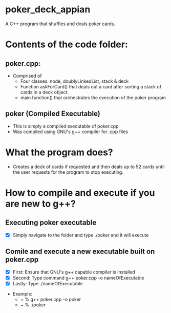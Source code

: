 # poker_deck_appian
A C++ program that shuffles and deals poker cards.
# Contents of the code folder:
## poker.cpp:
- Comprised of 
  -  Four classes: node, doublyLinkedList, stack & deck
  -  Function askForCard() that deals out a card after sorting a stack of cards in a deck object.
  -  main function() that orchestrates the execution of the poker program
## poker (Compiled Executable)
- This is simply a compiled executable of poker.cpp
- Was compiled using GNU's g++ compiler for .cpp files

# What the program does?
- Creates a deck of cards if requested and then deals up to 52 cards until the user requests for the program to stop executing. 

# How to compile and execute if you are new to g++?
## Executing poker executable
- [X] Simply navigate to the folder and type ./poker and it will execute

## Comile and execute a new executable built on poker.cpp
- [X] First: Ensure that GNU's g++ capable compiler is installed
- [X] Second: Type command g++ poker.cpp -o nameOfExecutable
- [X] Lastly: Type ./nameOfExecutable

- Example:
  - ~ % g++ poker.cpp -o poker
  - ~ % ./poker
